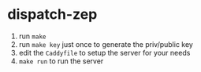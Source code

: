 # dispatch-zep

1. run `make`
2. run `make key` just once to generate the priv/public key
3. edit the `Caddyfile` to setup the server for your needs
4. `make run` to run the server
